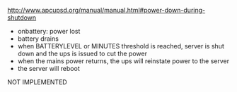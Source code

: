 http://www.apcupsd.org/manual/manual.html#power-down-during-shutdown

- onbattery: power lost
- battery drains
- when BATTERYLEVEL or MINUTES threshold is reached, server is shut down and 
  the ups is issued to cut the power
- when the mains power returns, the ups will reinstate power to the server
- the server will reboot

NOT IMPLEMENTED
